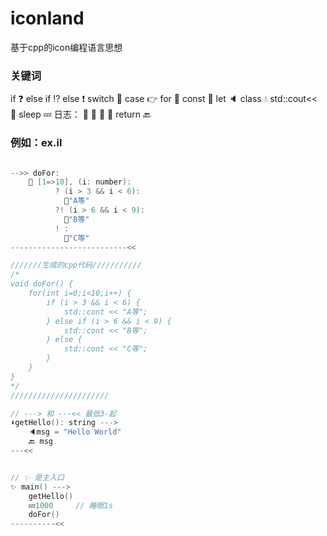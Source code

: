 # iconland
基于cpp的icon编程语言思想


### 关键词
if ❓
else if ⁉️
else ❗
switch 🤔
case 👉
for 🔄
const 📌
let 🔈
class 💧
std::cout<< 👄
sleep 💤
日志：
📘
📗
📙
📕
return 🔙


### 例如：ex.il
```cpp

-->> doFor:
    🔄 [1=>10], (i: number):
          ? (i > 3 && i < 6):
            👄"A等"
          ?! (i > 6 && i < 9):
            👄"B等"
          ! :
            👄"C等"
--------------------------<<

///////生成的cpp代码///////////
/*
void doFor() {
    for(int i=0;i<10;i++) {
        if (i > 3 && i < 6) {
            std::cont << "A等";
        } else if (i > 6 && i < 9) {
            std::cont << "B等";
        } else {
            std::cont << "C等";
        }
    }
}
*/
//////////////////////

// ---> 和 ---<< 最低3-起
⬇️getHello(): string --->
    🔈msg = "Hello World"
    🔙 msg
---<<


// ✨ 是主入口
✨ main() --->
    getHello()
    💤1000     // 睡眠1s
    doFor()
----------<<

```
